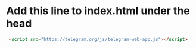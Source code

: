 # Add this line to index.html under the head

```html
 <script src="https://telegram.org/js/telegram-web-app.js"></script>
```
